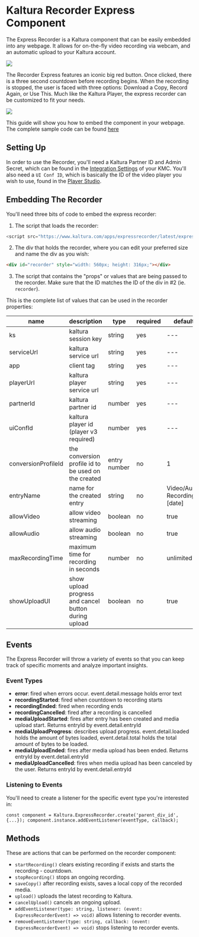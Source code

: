 # Kaltura Recorder Express Component 

The Express Recorder is a Kaltura component that can be easily embedded into any webpage. It allows for on-the-fly video recording via webcam, and an automatic upload to your Kaltura account.  

![](../images/express-recorder-1.png)

The Recorder Express features an iconic big red button. Once clicked, there is a three second countdown before recording begins. When the recording is stopped, the user is faced with three options: Download a Copy, Record Again, or Use This. Much like the Kaltura Player, the express recorder can be customized to fit your needs. 

![](../images/express-recorder-2.png)

This guide will show you how to embed the component in your webpage. The complete sample code can be found [here](https://github.com/tzubeli/vpaas-sample-code/blob/master/express-recorder.php)

## Setting Up 

In order to use the Recorder, you'll need a Kaltura Partner ID and Admin Secret, which can be found in the [Integration Settings](https://kmc.kaltura.com/index.php/kmcng/settings/integrationSettings) of your KMC. You'll also need a `UI Conf ID`, which is basically the ID of the video player you wish to use, found in the [Player Studio](https://kmc.kaltura.com/index.php/kmcng/studio/v3). 


## Embedding The Recorder 

You'll need three bits of code to embed the express recorder: 

1. The script that loads the recorder: 

```javascript 
<script src="https://www.kaltura.com/apps/expressrecorder/latest/express-recorder.js"></script>
```

2. The div that holds the recorder, where you can edit your preferred size and name the div as you wish: 

```html 
<div id="recorder" style="width: 560px; height: 316px;"></div>
```
3. The script that contains the "props" or values that are being passed to the recorder. Make sure that the ID matches the ID of the div in #2 (ie. `recorder`). 

<script type="text/javascript">
    var component = Kaltura.ExpressRecorder.create('recorder', {
        "ks": "<KALTURA SESSION>",
        "serviceUrl": "https://www.kaltura.com",
        "playerUrl": "https://cdnapisec.kaltura.com",
        "app": "appName",
        "conversionProfileId": null,
        "partnerId": "<PARTNER ID>",
        "entryName": "<Name of Recording>",
        "uiConfId": "<PLAYER ID>"
    });
</script>

This is the complete list of values that can be used in the recorder properties: 

| name | description | type | required | default | 
| ------ | -------------------- | ------- | ------ | ------- |
| ks | kaltura session key | string | yes | --- | 
| serviceUrl | kaltura service url | string | yes | --- | 
| app | client tag | string | yes | --- | 
| playerUrl | kaltura player service url | string | yes |--- |
| partnerId | kaltura partner id | number | yes | --- | 
| uiConfId | kaltura player id (player v3 required) | number | yes | --- | 
| conversionProfileId | the conversion profile id to be used on the created | entry	number | no	| 1 | 
| entryName | name for the created entry | string | no | Video/Audio Recording - [date] | 
| allowVideo | allow video streaming | boolean | no | true | 
| allowAudio | allow audio streaming | boolean | no | true | 
| maxRecordingTime |	maximum time for recording in seconds | number | no | unlimited | 
| showUploadUI | show upload progress and cancel button during upload | boolean | no | true | 

## Events 

The Express Recorder will throw a variety of events so that you can keep track of specific moments and analyze important insights. 

### Event Types 

- **error**: fired when errors occur. event.detail.message holds error text
- **recordingStarted**: fired when countdown to recording starts
- **recordingEnded**: fired when recording ends
- **recordingCancelled**: fired after a recording is cancelled
- **mediaUploadStarted**: fires after entry has been created and media upload start. Returns entryId by event.detail.entryId
- **mediaUploadProgress**: describes upload progress. event.detail.loaded holds the amount of bytes loaded, event.detail.total holds the total amount of bytes to be loaded.
- **mediaUploadEnded**: fires after media upload has been ended. Returns entryId by event.detail.entryId
- **mediaUploadCancelled**: fires when media upload has been canceled by the user. Returns entryId by event.detail.entryId

### Listening to Events

You'll need to create a listener for the specific event type you're interested in: 

```const component = Kaltura.ExpressRecorder.create('parent_div_id', {...}); component.instance.addEventListener(eventType, callback);```

## Methods

These are actions that can be performed on the recorder component: 

- ``startRecording()`` clears existing recording if exists and starts the recording - countdown.
- ``stopRecording()`` stops an ongoing recording.
- ``saveCopy()`` after recording exists, saves a local copy of the recorded media.
- ``upload()`` uploads the latest recording to Kaltura.
- ``cancelUpload()`` cancels an ongoing upload.
- ``addEventListener(type: string, listener: (event: ExpressRecorderEvent) => void)`` allows listening to recorder events.
- ``removeEventListener(type: string, callback: (event: ExpressRecorderEvent) => void)`` stops listening to recorder events.